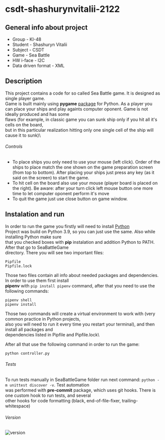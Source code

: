 # csdt-shashurynvitalii-2122
## General info about project

- Group - KI-48
- Student - Shashuryn Vitalii
- Subject - CSDT
- Game - Sea Battle
- HW i-face - I2C
- Data driven format - XML

## Description

This project contains a code for so called Sea Battle game. It is designed as single player game.\
Game is built mainly using **pygame** [package](https://www.pygame.org) for Python. As a player you\
can place your ships and play againts computer oponent. Game is not ideally produced and has some \
flaws (for example, in classic game you can sunk ship only if you hit all it's cells on the board, \
but in this particular realization hitting only one single cell of the ship will cause it to sunk)\

###### Controls

- To place ships you only need to use your mouse (left click). Order of the ships to place match the
one shown on the game preparation screen (from top to bottom). After placing your ships just press any
key (as it said on the screen) to start the game.
- To hit cell on the board also use your mouse (player board is placed on the right). Be aware: after
your turn click left mouse button one more time to let computer oponent perform it's move
- To quit the game just use close button on game window.

## Instalation and run

In order to run the game you firstly will need to install [Python](https://www.python.org/downloads/)\
Project was build on Python 3.9, so you can just use the same. Also while installing Python make sure\
that you checked boxes with **pip** instalation and addition Python to PATH. After that go to SeaBattleGame\
directory. There you will see two important files:
```
Pipfile
Pipfile.lock
```
Those two files contain all info about needed packages and dependencies. In order to use them first install\
**pipenv** with `pip install pipenv` command, after that you need to use the following commands:
```
pipenv shell
pipenv install
```
Those two commands will create a virtual environment to work with (very common practice in Python projects,\
also you will need to run it every time you restart your terminal), and then install all packages and\
dependencies listed in Pipfile and Pipfile.lock\

After all that use the following command in order to run the game:
```
python controller.py
```
###### Tests
To run tests manually in SeaBattleGame folder run next command: `python -m unittest discover -v`. Test automation\
was performed with **pre-commit** package, which uses git hooks. There is one custom hook to run tests, and several\
other hooks for code formatting (black, end-of-file-fixer, trailing-whitespace)

###### Version
![version](https://img.shields.io/badge/version-1.1-informational)
